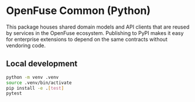 # OpenFuse Common (Python)

This package houses shared domain models and API clients that are reused by services in the OpenFuse ecosystem. Publishing to PyPI makes it easy for enterprise extensions to depend on the same contracts without vendoring code.

## Local development

```bash
python -m venv .venv
source .venv/bin/activate
pip install -e .[test]
pytest
```
